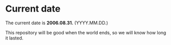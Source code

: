 # Current date

The current date is **2006.08.31.** (YYYY.MM.DD.)

This repository will be good when the world ends, so we will know how long it lasted.